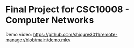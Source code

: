 # Final Project for CSC10008 - Computer Networks
Demo video: https://github.com/shigure3011/remote-manager/blob/main/demo.mkv
